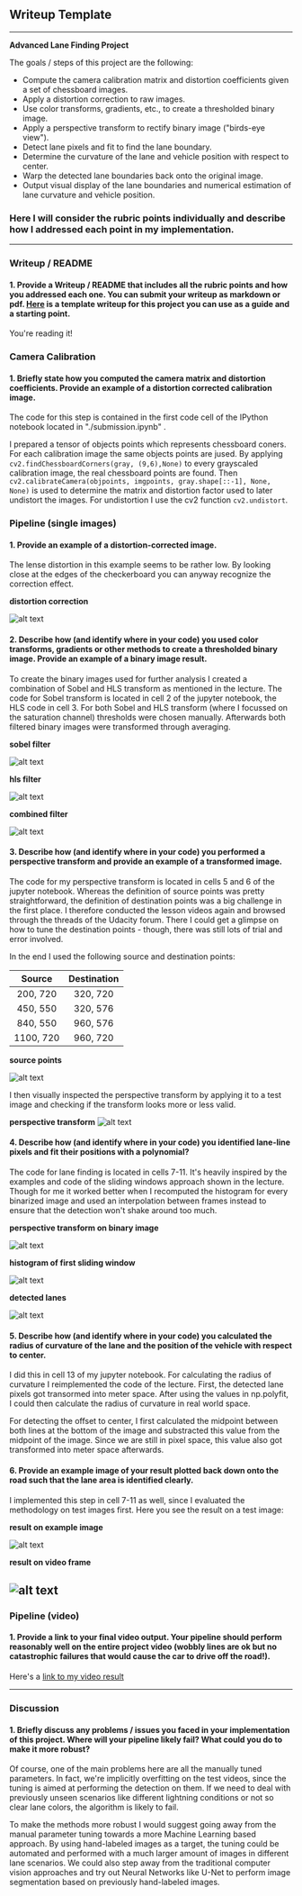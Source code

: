 ## Writeup Template

---

**Advanced Lane Finding Project**

The goals / steps of this project are the following:

* Compute the camera calibration matrix and distortion coefficients given a set of chessboard images.
* Apply a distortion correction to raw images.
* Use color transforms, gradients, etc., to create a thresholded binary image.
* Apply a perspective transform to rectify binary image ("birds-eye view").
* Detect lane pixels and fit to find the lane boundary.
* Determine the curvature of the lane and vehicle position with respect to center.
* Warp the detected lane boundaries back onto the original image.
* Output visual display of the lane boundaries and numerical estimation of lane curvature and vehicle position.

[//]: # (Image References)

[image1]: ./examples/image_1.png "Undistorted"
[image2]: ./examples/image_2.png "Sobel"
[image3]: ./examples/image_3.png "HLS filter"
[image4]: ./examples/image_4.png "Combined filter"
[image5]: ./examples/image_5.png "Warp source points"
[image6]: ./examples/image_6.png "Warped"
[image7]: ./examples/image_7.png "Binarized"
[image8]: ./examples/image_8.png "Histogram"
[image9]: ./examples/image_9.png "Lanes"
[image10]: ./examples/image_10.png "Output"
[image11]: ./examples/image_11.png "Output"
[video1]: ./final_submission.mp4 "Video"


### Here I will consider the rubric points individually and describe how I addressed each point in my implementation.  

---

### Writeup / README

#### 1. Provide a Writeup / README that includes all the rubric points and how you addressed each one.  You can submit your writeup as markdown or pdf.  [Here](https://github.com/udacity/CarND-Advanced-Lane-Lines/blob/master/writeup_template.md) is a template writeup for this project you can use as a guide and a starting point.  

You're reading it!

### Camera Calibration

#### 1. Briefly state how you computed the camera matrix and distortion coefficients. Provide an example of a distortion corrected calibration image.

The code for this step is contained in the first code cell of the IPython notebook located in "./submission.ipynb" .  

I prepared a tensor of objects points which represents chessboard coners. For each calibration image the same objects points are jused. By applying `cv2.findChessboardCorners(gray, (9,6),None)` to every grayscaled calibration image, the real chessboard points are found. Then `cv2.calibrateCamera(objpoints, imgpoints, gray.shape[::-1], None, None)` is used to determine the matrix and distortion factor used to later undistort the images. For undistortion I use the cv2 function `cv2.undistort`.

### Pipeline (single images)

#### 1. Provide an example of a distortion-corrected image.

The lense distortion in this example seems to be rather low. By looking close at the edges of the checkerboard you can anyway recognize the correction effect.

**distortion correction**

![alt text][image1]

#### 2. Describe how (and identify where in your code) you used color transforms, gradients or other methods to create a thresholded binary image.  Provide an example of a binary image result.

To create the binary images used for further analysis I created a combination of Sobel and HLS transform as mentioned in the lecture. The code for Sobel transform is located in cell 2 of the jupyter notebook, the HLS code in cell 3. For both Sobel and HLS transform (where I focussed on the saturation channel) thresholds were chosen manually. Afterwards both filtered binary images were transformed through averaging.

**sobel filter**

![alt text][image2]

**hls filter**

![alt text][image3]

**combined filter**

![alt text][image4]


#### 3. Describe how (and identify where in your code) you performed a perspective transform and provide an example of a transformed image.

The code for my perspective transform is located in cells 5 and 6 of the jupyter notebook. Whereas the definition of source points was pretty straightforward, the definition of destination points was a big challenge in the first place. I therefore conducted the lesson videos again and browsed through the threads of the Udacity forum. There I could get a glimpse on how to tune the destination points - though, there was still lots of trial and error involved.

In the end I used the following source and destination points:

| Source        | Destination   |
|:-------------:|:-------------:|
| 200, 720      | 320, 720      |
| 450, 550      | 320, 576      |
| 840, 550      | 960, 576      |
| 1100, 720     | 960, 720      |

**source points**

![alt text][image5]

I then visually inspected the perspective transform by applying it to a test image and checking if the transform looks more or less valid.

**perspective transform**
![alt text][image6]

#### 4. Describe how (and identify where in your code) you identified lane-line pixels and fit their positions with a polynomial?

The code for lane finding is located in cells 7-11. It's heavily inspired by the examples and code of the sliding windows approach shown in the lecture. Though for me it worked better when I recomputed the histogram for every binarized image and used an interpolation between frames instead to ensure that the detection won't shake around too much.

**perspective transform on binary image**

![alt text][image7]

**histogram of first sliding window**

![alt text][image8]

**detected lanes**

![alt text][image9]

#### 5. Describe how (and identify where in your code) you calculated the radius of curvature of the lane and the position of the vehicle with respect to center.

I did this in cell 13 of my jupyter notebook. For calculating the radius of curvature I reimplemented the code of the lecture. First, the detected lane pixels got transormed into meter space. After using the values in np.polyfit, I could then calculate the radius of curvature in real world space.

For detecting the offset to center, I first calculated the midpoint between both lines at the bottom of the image and substracted this value from the  midpoint of the image. Since we are still in pixel space, this value also got transformed into meter space afterwards.

#### 6. Provide an example image of your result plotted back down onto the road such that the lane area is identified clearly.

I implemented this step in cell 7-11 as well, since I evaluated the methodology on test images first. Here you see the result on a test image:

**result on example image**

![alt text][image10]

**result on video frame**

![alt text][image11]
---

### Pipeline (video)

#### 1. Provide a link to your final video output.  Your pipeline should perform reasonably well on the entire project video (wobbly lines are ok but no catastrophic failures that would cause the car to drive off the road!).

Here's a [link to my video result](./project_video.mp4)

---

### Discussion

#### 1. Briefly discuss any problems / issues you faced in your implementation of this project.  Where will your pipeline likely fail?  What could you do to make it more robust?

Of course, one of the main problems here are all the manually tuned parameters. In fact, we're implicitly overfitting on the test videos, since the tuning is aimed at performing the detection on them. If we need to deal with previously unseen scenarios like different lightning conditions or not so clear lane colors, the algorithm is likely to fail.

To make the methods more robust I would suggest going away from the manual parameter tuning towards a more Machine Learning based approach. By using hand-labeled images as a target, the tuning could be automated and performed with a much larger amount of images in different lane scenarios. We could also step away from the traditional computer vision approaches and try out Neural Networks like U-Net to perform image segmentation based on previously hand-labeled images.
